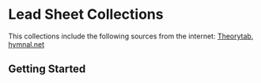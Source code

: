 # Lead Sheet Collections

This collections include the following sources from the internet: [Theorytab], [hymnal.net]





## Getting Started

[Theorytab]: https://www.hooktheory.com/theorytab
[hymnal.net]: https://www.hymnal.net/en/home

